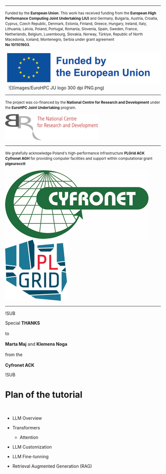 


---

<small>Funded by the **European Union**. This work has received funding from the **European High Performance Computing Joint Undertaking (JU)** and Germany, Bulgaria, Austria, Croatia, Cyprus, Czech Republic, Denmark, Estonia, Finland, Greece, Hungary, Ireland, Italy, Lithuania, Latvia, Poland, Portugal, Romania, Slovenia, Spain, Sweden, France, Netherlands, Belgium, Luxembourg, Slovakia, Norway, Türkiye, Republic of North Macedonia, Iceland, Montenegro, Serbia under grant agreement </br>**No 101101903**.</small>

![](images/eu_funded_en.jpg)<!-- .element width="20%" --> &ensp; ![](images/EuroHPC JU logo 300 dpi PNG.png)<!-- .element width="18%" -->

---

<small>The project was co-financed by the **National Centre for Research and Development** under the **EuroHPC Joint Undertaking** program.</small>

![](images/national-centre-for-research-and-development-logo-6384EE99ED-seeklogo.com.png)<!-- .element width="15%" -->

---

<small>We gratefully acknowledge Poland's high-performance Infrastructure **PLGrid ACK Cyfronet AGH** for providing computer facilities and support within computational grant **plgeurocctt**</small>

![](images/logo-cyfronet.png)<!-- .element width="9%" --> &ensp; ![](images/logo_infrastruktury_plgrid.png)<!-- .element width="4%" -->

---

!SUB

Special **THANKS** </br></br> to </br></br> **Marta Maj** and **Klemens Noga** </br></br> from the </br></br> **Cyfronet ACK**

!SUB

# Plan of the tutorial

</br>

* LLM Overview

* Transformers
  
  * Attention

* LLM Customization

* LLM Fine-tunning

* Retrieval Augmented Generation (RAG)

  

